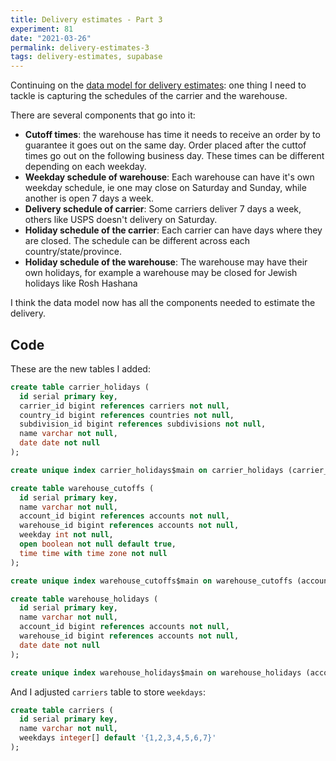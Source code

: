 ```yaml
---
title: Delivery estimates - Part 3
experiment: 81
date: "2021-03-26"
permalink: delivery-estimates-3
tags: delivery-estimates, supabase
---
```


Continuing on the [data model for delivery estimates](/posts/delivery-estimates-2): one thing I need to tackle is capturing the schedules of the carrier and the warehouse.

There are several components that go into it:

- **Cutoff times**: the warehouse has time it needs to receive an order by to guarantee it goes out on the same day. Order placed after the cuttof times go out on the following business day. These times can be different depending on each weekday.
- **Weekday schedule of warehouse**: Each warehouse can have it's own weekday schedule, ie one may close on Saturday and Sunday, while another is open 7 days a week.
- **Delivery schedule of carrier**: Some carriers deliver 7 days a week, others like USPS doesn't delivery on Saturday.
- **Holiday schedule of the carrier**: Each carrier can have days where they are closed. The schedule can be different across each country/state/province.
- **Holiday schedule of the warehouse**: The warehouse may have their own holidays, for example a warehouse may be closed for Jewish holidays like Rosh Hashana

I think the data model now has all the components needed to estimate the delivery.

## Code

These are the new tables I added:

```sql
create table carrier_holidays (
  id serial primary key,
  carrier_id bigint references carriers not null,
  country_id bigint references countries not null,
  subdivision_id bigint references subdivisions not null,
  name varchar not null,
  date date not null
);

create unique index carrier_holidays$main on carrier_holidays (carrier_id, date, country_id, subdivision_id);

create table warehouse_cutoffs (
  id serial primary key,
  name varchar not null,
  account_id bigint references accounts not null,
  warehouse_id bigint references accounts not null,
  weekday int not null,
  open boolean not null default true,
  time time with time zone not null
);

create unique index warehouse_cutoffs$main on warehouse_cutoffs (account_id, warehouse_id, weekday);

create table warehouse_holidays (
  id serial primary key,
  name varchar not null,
  account_id bigint references accounts not null,
  warehouse_id bigint references accounts not null,
  date date not null
);

create unique index warehouse_holidays$main on warehouse_holidays (account_id, warehouse_id, date);
```

And I adjusted `carriers` table to store `weekdays`:

```sql
create table carriers (
  id serial primary key,
  name varchar not null,
  weekdays integer[] default '{1,2,3,4,5,6,7}'
);
```
